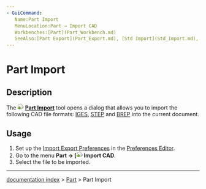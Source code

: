 ```yaml
---
- GuiCommand:
   Name:Part Import‎
   MenuLocation:Part → Import CAD
   Workbenches:[Part](Part_Workbench.md)
   SeeAlso:[Part Export](Part_Export.md), [Std Import](Std_Import.md), [Import Export](Import_Export.md)
---
```


# Part Import

## Description

The **<img src="images/Part_Import.svg" width=16px> [Part Import](Part_Import.md)** tool opens a dialog that allows you to import the following CAD file formats: [IGES](http://en.wikipedia.org/wiki/IGES), [STEP](http://en.wikipedia.org/wiki/Step_file) and [BREP](http://en.wikipedia.org/wiki/BREP) into the current document.

## Usage

1.  Set up the [Import Export Preferences](Import_Export_Preferences.md) in the [Preferences Editor](Preferences_Editor.md).
2.  Go to the menu **Part →  [<img src=images/Part_Import.svg style="width:16px"> Import CAD**.
3.  Select the file to be imported.

---
[documentation index](../README.md) > [Part](Part_Workbench.md) > Part Import
